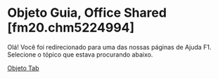 
# Objeto Guia, Office Shared [fm20.chm5224994]

Olá! Você foi redirecionado para uma das nossas páginas de Ajuda F1. Selecione o tópico que estava procurando abaixo.

[Objeto Tab](http://msdn.microsoft.com/library/3ac18010-5e79-c52b-e2ae-0fcd3acdd7b9%28Office.15%29.aspx)
